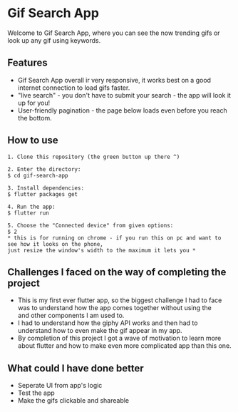 # Gif Search App

Welcome to Gif Search App, where you can see the now trending gifs or look up any gif using keywords.

## Features

- Gif Search App overall ir very responsive, it works best on a good internet connection to load gifs faster.
- "live search" - you don't have to submit your search - the app will look it up for you!
- User-friendly pagination - the page below loads even before you reach the bottom.

## How to use

```
1. Clone this repository (the green button up there ^)

2. Enter the directory:
$ cd gif-search-app

3. Install dependencies:
$ flutter packages get

4. Run the app:
$ flutter run

5. Choose the "Connected device" from given options:
$ 2
* this is for running on chrome - if you run this on pc and want to see how it looks on the phone,
just resize the window's width to the maximum it lets you *
```

## Challenges I faced on the way of completing the project

- This is my first ever flutter app, so the biggest challenge I had to face was to understand how the app comes together without using the <div> and other components I am used to.
- I had to understand how the giphy API works and then had to understand how to even make the gif appear in my app.
- By completion of this project I got a wave of motivation to learn more about flutter and how to make even more complicated app than this one.

## What could I have done better

- Seperate UI from app's logic
- Test the app
- Make the gifs clickable and shareable
